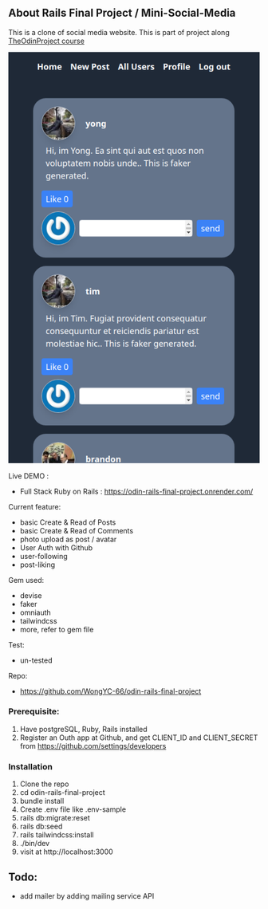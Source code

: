 <!-- GETTING STARTED -->
## About Rails Final Project / Mini-Social-Media

This is a clone of social media website. This is part of project along [TheOdinProject course](https://www.theodinproject.com/lessons/ruby-on-rails-rails-final-project)

<!-- Todo -->
![photo](rails_final_project.png)

Live DEMO : 
- Full Stack Ruby on Rails : https://odin-rails-final-project.onrender.com/

Current feature:
- basic Create & Read of Posts
- basic Create & Read of Comments
- photo upload as post / avatar
- User Auth with Github
- user-following
- post-liking

Gem used:
- devise
- faker
- omniauth
- tailwindcss
- more, refer to gem file

Test:
- un-tested

Repo:
- https://github.com/WongYC-66/odin-rails-final-project

### Prerequisite:
1. Have postgreSQL, Ruby, Rails installed
1. Register an Outh app at Github, and get CLIENT_ID and CLIENT_SECRET from https://github.com/settings/developers

### Installation 
1. Clone the repo
1. cd odin-rails-final-project
1. bundle install
1. Create .env file like .env-sample
1. rails db:migrate:reset
1. rails db:seed
1. rails tailwindcss:install
1. ./bin/dev
1. visit at http://localhost:3000

## Todo:
- add mailer by adding mailing service API


